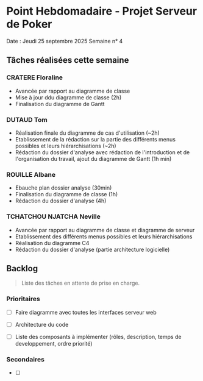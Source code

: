 # Point Hebdomadaire - Projet Serveur de Poker

Date : Jeudi 25 septembre 2025
Semaine n° 4

## Tâches réalisées cette semaine

### CRATERE Floraline

- Avancée par rapport au diagramme de classe
- Mise à jour ddu diagramme de classe (2h)
- Finalisation du diagramme de Gantt

### DUTAUD Tom

- Réalisation finale du diagramme de cas d'utilisation (~2h)
- Etablissement de la rédaction sur la partie des différents menus possibles et leurs hiérarchisations (~2h)
- Rédaction du dossier d'analyse avec rédaction de l'introduction et de l'organisation du travail, ajout du diagramme de Gantt  (1h min)

### ROUILLE Albane

- Ebauche plan dossier analyse (30min)
- Finalisation du diagramme de classe (1h)
- Rédaction du dossier d'analyse (4h)

### TCHATCHOU NJATCHA Neville

- Avancée par rapport au diagramme de classe et diagramme de serveur
- Etablissement des différents menus possibles et leurs hiérarchisations
- Réalisation du diagramme C4 
- Rédaction du dossier d'analyse (partie architecture logicielle)

## Backlog

> Liste des tâches en attente de prise en charge.

### Prioritaires

- [ ] Faire diagramme avec toutes les interfaces serveur web
- [ ] Architecture du code
- [ ] Liste des composants à implémenter (rôles, description, temps de developpement, ordre priorité)


### Secondaires

- [ ] 
